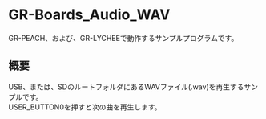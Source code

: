 # GR-Boards_Audio_WAV
GR-PEACH、および、GR-LYCHEEで動作するサンプルプログラムです。  

## 概要
USB、または、SDのルートフォルダにあるWAVファイル(.wav)を再生するサンプルです。  
USER_BUTTON0を押すと次の曲を再生します。  
